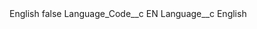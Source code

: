 <?xml version="1.0" encoding="UTF-8"?>
<CustomMetadata xmlns="http://soap.sforce.com/2006/04/metadata" xmlns:xsi="http://www.w3.org/2001/XMLSchema-instance" xmlns:xsd="http://www.w3.org/2001/XMLSchema">
    <label>English</label>
    <protected>false</protected>
    <values>
        <field>Language_Code__c</field>
        <value xsi:type="xsd:string">EN</value>
    </values>
    <values>
        <field>Language__c</field>
        <value xsi:type="xsd:string">English</value>
    </values>
</CustomMetadata>
